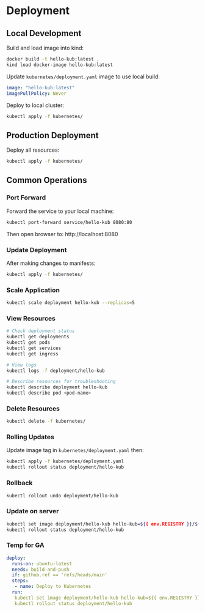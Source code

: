 # Deployment

## Local Development

Build and load image into kind:
```bash
docker build -t hello-kub:latest .
kind load docker-image hello-kub:latest
```

Update `kubernetes/deployment.yaml` image to use local build:
```yaml
image: "hello-kub:latest"
imagePullPolicy: Never
```

Deploy to local cluster:
```bash
kubectl apply -f kubernetes/
```

## Production Deployment

Deploy all resources:
```bash
kubectl apply -f kubernetes/
```

## Common Operations

### Port Forward
Forward the service to your local machine:
```bash
kubectl port-forward service/hello-kub 8080:80
```
Then open browser to: http://localhost:8080

### Update Deployment
After making changes to manifests:
```bash
kubectl apply -f kubernetes/
```

### Scale Application
```bash
kubectl scale deployment hello-kub --replicas=5
```

### View Resources
```bash
# Check deployment status
kubectl get deployments
kubectl get pods
kubectl get services
kubectl get ingress

# View logs
kubectl logs -f deployment/hello-kub

# Describe resources for troubleshooting
kubectl describe deployment hello-kub
kubectl describe pod <pod-name>
```

### Delete Resources
```bash
kubectl delete -f kubernetes/
```

### Rolling Updates
Update image tag in `kubernetes/deployment.yaml` then:
```bash
kubectl apply -f kubernetes/deployment.yaml
kubectl rollout status deployment/hello-kub
```

### Rollback
```bash
kubectl rollout undo deployment/hello-kub
```

### Update on server
```bash
kubectl set image deployment/hello-kub hello-kub=${{ env.REGISTRY }}/${{ env.IMAGE_NAME }}:${{ github.sha }}                             
kubectl rollout status deployment/hello-kub
```

### Temp for GA

```yml
deploy:                                                                                                                                          
  runs-on: ubuntu-latest                                                                                                                            
  needs: build-and-push                 
  if: github.ref == 'refs/heads/main'
  steps:
   - name: Deploy to Kubernetes
  run:
   kubectl set image deployment/hello-kub hello-kub=${{ env.REGISTRY }}/${{ env.IMAGE_NAME }}:${{ github.sha }}
   kubectl rollout status deployment/hello-kub 
```
